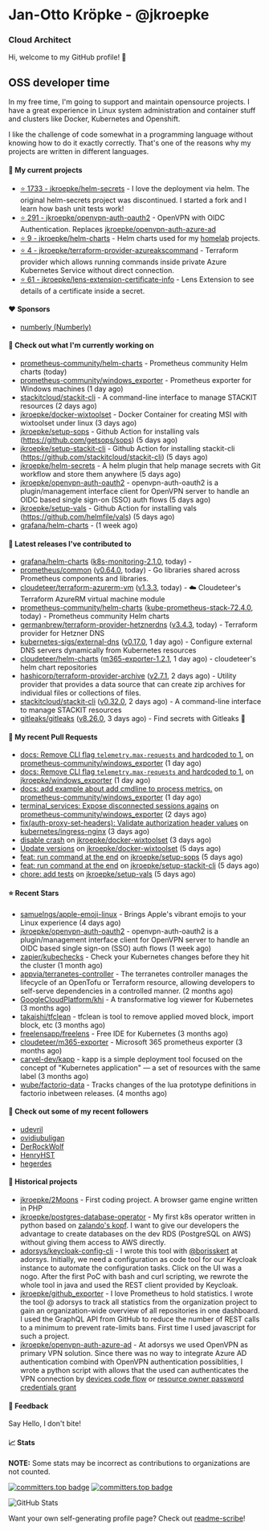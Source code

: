# Jan-Otto Kröpke - @jkroepke
### Cloud Architect 

Hi, welcome to my GitHub profile! 👋

## OSS developer time
In my free time, I'm going to support and maintain opensource projects. I have a great experience in Linux system administration and container stuff and clusters like Docker, Kubernetes and Openshift.

I like the challenge of code somewhat in a programming language without knowing how to do it exactly correctly. That's one of the reasons why my projects are written in different languages.

#### 🌱 My current projects
- [⭐️ 1733 - jkroepke/helm-secrets](https://github.com/jkroepke/helm-secrets) - I love the deployment via helm. The original helm-secrets project was discontinued. I started a fork and I learn how bash unit tests work!
- [⭐️ 291 - jkroepke/openvpn-auth-oauth2](https://github.com/jkroepke/openvpn-auth-oauth2) - OpenVPN with OIDC Authentication. Replaces  [jkroepke/openvpn-auth-azure-ad](https://github.com/jkroepke/openvpn-auth-azure-ad) 
- [⭐️ 9 - jkroepke/helm-charts](https://github.com/jkroepke/helm-charts) - Helm charts used for my [homelab](https://github.com/jkroepke/homelab) projects.
- [⭐️ 4 - jkroepke/terraform-provider-azureakscommand](https://github.com/jkroepke/terraform-provider-azureakscommand) - Terraform provider which allows running commands inside private Azure Kubernetes Service without direct connection.
- [⭐️ 61 - jkroepke/lens-extension-certificate-info](https://github.com/jkroepke/lens-extension-certificate-info) - Lens Extension to see details of a certificate inside a secret.

#### ❤️ Sponsors

- [numberly (Numberly)](https://github.com/numberly)


#### 👷 Check out what I'm currently working on

- [prometheus-community/helm-charts](https://github.com/prometheus-community/helm-charts) - Prometheus community Helm charts (today)
- [prometheus-community/windows_exporter](https://github.com/prometheus-community/windows_exporter) - Prometheus exporter for Windows machines (1 day ago)
- [stackitcloud/stackit-cli](https://github.com/stackitcloud/stackit-cli) - A command-line interface to manage STACKIT resources (2 days ago)
- [jkroepke/docker-wixtoolset](https://github.com/jkroepke/docker-wixtoolset) - Docker Container for creating MSI with wixtoolset under linux (3 days ago)
- [jkroepke/setup-sops](https://github.com/jkroepke/setup-sops) - Github Action for installing vals (https://github.com/getsops/sops) (5 days ago)
- [jkroepke/setup-stackit-cli](https://github.com/jkroepke/setup-stackit-cli) - Github Action for installing stackit-cli (https://github.com/stackitcloud/stackit-cli) (5 days ago)
- [jkroepke/helm-secrets](https://github.com/jkroepke/helm-secrets) - A helm plugin that help manage secrets with Git workflow and store them anywhere (5 days ago)
- [jkroepke/openvpn-auth-oauth2](https://github.com/jkroepke/openvpn-auth-oauth2) - openvpn-auth-oauth2 is a plugin/management interface client for OpenVPN server to handle an OIDC based single sign-on (SSO) auth flows (5 days ago)
- [jkroepke/setup-vals](https://github.com/jkroepke/setup-vals) - Github Action for installing vals (https://github.com/helmfile/vals) (5 days ago)
- [grafana/helm-charts](https://github.com/grafana/helm-charts) -  (1 week ago)

#### 🔭 Latest releases I've contributed to

- [grafana/helm-charts](https://github.com/grafana/helm-charts) ([k8s-monitoring-2.1.0](https://github.com/grafana/helm-charts/releases/tag/k8s-monitoring-2.1.0), today) - 
- [prometheus/common](https://github.com/prometheus/common) ([v0.64.0](https://github.com/prometheus/common/releases/tag/v0.64.0), today) - Go libraries shared across Prometheus components and libraries.
- [cloudeteer/terraform-azurerm-vm](https://github.com/cloudeteer/terraform-azurerm-vm) ([v1.3.3](https://github.com/cloudeteer/terraform-azurerm-vm/releases/tag/v1.3.3), today) - ☁️ Cloudeteer's Terraform AzureRM virtual machine module
- [prometheus-community/helm-charts](https://github.com/prometheus-community/helm-charts) ([kube-prometheus-stack-72.4.0](https://github.com/prometheus-community/helm-charts/releases/tag/kube-prometheus-stack-72.4.0), today) - Prometheus community Helm charts
- [germanbrew/terraform-provider-hetznerdns](https://github.com/germanbrew/terraform-provider-hetznerdns) ([v3.4.3](https://github.com/germanbrew/terraform-provider-hetznerdns/releases/tag/v3.4.3), today) - Terraform provider for Hetzner DNS
- [kubernetes-sigs/external-dns](https://github.com/kubernetes-sigs/external-dns) ([v0.17.0](https://github.com/kubernetes-sigs/external-dns/releases/tag/v0.17.0), 1 day ago) - Configure external DNS servers dynamically from Kubernetes resources
- [cloudeteer/helm-charts](https://github.com/cloudeteer/helm-charts) ([m365-exporter-1.2.1](https://github.com/cloudeteer/helm-charts/releases/tag/m365-exporter-1.2.1), 1 day ago) - cloudeteer's helm chart repositories
- [hashicorp/terraform-provider-archive](https://github.com/hashicorp/terraform-provider-archive) ([v2.7.1](https://github.com/hashicorp/terraform-provider-archive/releases/tag/v2.7.1), 2 days ago) - Utility provider that provides a data source that can create zip archives for individual files or collections of files.
- [stackitcloud/stackit-cli](https://github.com/stackitcloud/stackit-cli) ([v0.32.0](https://github.com/stackitcloud/stackit-cli/releases/tag/v0.32.0), 2 days ago) - A command-line interface to manage STACKIT resources
- [gitleaks/gitleaks](https://github.com/gitleaks/gitleaks) ([v8.26.0](https://github.com/gitleaks/gitleaks/releases/tag/v8.26.0), 3 days ago) - Find secrets with Gitleaks 🔑

#### 🔨 My recent Pull Requests

- [docs: Remove CLI flag `telemetry.max-requests` and hardcoded to 1.](https://github.com/prometheus-community/windows_exporter/pull/2030) on [prometheus-community/windows_exporter](https://github.com/prometheus-community/windows_exporter) (1 day ago)
- [docs: Remove CLI flag `telemetry.max-requests` and hardcoded to 1.](https://github.com/jkroepke/windows_exporter/pull/4) on [jkroepke/windows_exporter](https://github.com/jkroepke/windows_exporter) (1 day ago)
- [docs: add example about add cmdline to process metrics.](https://github.com/prometheus-community/windows_exporter/pull/2029) on [prometheus-community/windows_exporter](https://github.com/prometheus-community/windows_exporter) (1 day ago)
- [terminal_services: Expose disconnected sessions agains](https://github.com/prometheus-community/windows_exporter/pull/2026) on [prometheus-community/windows_exporter](https://github.com/prometheus-community/windows_exporter) (2 days ago)
- [fix(auth-proxy-set-headers): Validate authorization header values](https://github.com/kubernetes/ingress-nginx/pull/13371) on [kubernetes/ingress-nginx](https://github.com/kubernetes/ingress-nginx) (3 days ago)
- [disable crash](https://github.com/jkroepke/docker-wixtoolset/pull/8) on [jkroepke/docker-wixtoolset](https://github.com/jkroepke/docker-wixtoolset) (3 days ago)
- [Update versions](https://github.com/jkroepke/docker-wixtoolset/pull/7) on [jkroepke/docker-wixtoolset](https://github.com/jkroepke/docker-wixtoolset) (5 days ago)
- [feat: run command at the end](https://github.com/jkroepke/setup-sops/pull/24) on [jkroepke/setup-sops](https://github.com/jkroepke/setup-sops) (5 days ago)
- [feat: run command at the end](https://github.com/jkroepke/setup-stackit-cli/pull/16) on [jkroepke/setup-stackit-cli](https://github.com/jkroepke/setup-stackit-cli) (5 days ago)
- [chore: add tests](https://github.com/jkroepke/setup-vals/pull/123) on [jkroepke/setup-vals](https://github.com/jkroepke/setup-vals) (5 days ago)

#### ⭐ Recent Stars

- [samuelngs/apple-emoji-linux](https://github.com/samuelngs/apple-emoji-linux) - Brings Apple's vibrant emojis to your Linux experience (4 days ago)
- [jkroepke/openvpn-auth-oauth2](https://github.com/jkroepke/openvpn-auth-oauth2) - openvpn-auth-oauth2 is a plugin/management interface client for OpenVPN server to handle an OIDC based single sign-on (SSO) auth flows (1 week ago)
- [zapier/kubechecks](https://github.com/zapier/kubechecks) - Check your Kubernetes changes before they hit the cluster (1 month ago)
- [appvia/terranetes-controller](https://github.com/appvia/terranetes-controller) - The terranetes controller manages the lifecycle of an OpenTofu or Terraform resource, allowing developers to self-serve dependencies in a controlled manner. (2 months ago)
- [GoogleCloudPlatform/khi](https://github.com/GoogleCloudPlatform/khi) - A transformative log viewer for Kubernetes (3 months ago)
- [takaishi/tfclean](https://github.com/takaishi/tfclean) - tfclean is tool to remove applied moved block, import block, etc (3 months ago)
- [freelensapp/freelens](https://github.com/freelensapp/freelens) - Free IDE for Kubernetes (3 months ago)
- [cloudeteer/m365-exporter](https://github.com/cloudeteer/m365-exporter) - Microsoft 365 prometheus exporter (3 months ago)
- [carvel-dev/kapp](https://github.com/carvel-dev/kapp) - kapp is a simple deployment tool focused on the concept of "Kubernetes application" — a set of resources with the same label (3 months ago)
- [wube/factorio-data](https://github.com/wube/factorio-data) - Tracks changes of the lua prototype definitions in factorio inbetween releases. (4 months ago)

#### 👯 Check out some of my recent followers

- [udevril](https://github.com/udevril)
- [ovidiubuligan](https://github.com/ovidiubuligan)
- [DerRockWolf](https://github.com/DerRockWolf)
- [HenryHST](https://github.com/HenryHST)
- [hegerdes](https://github.com/hegerdes)

#### 📜 Historical projects
- [jkroepke/2Moons](https://github.com/jkroepke/2Moons) - First coding project. A browser game engine written in PHP
- [jkroepke/postgres-database-operator](https://github.com/jkroepke/postgres-database-operator) - My first k8s operator written in python based on [zalando's kopf](https://github.com/zalando-incubator/kopf). I want to give our developers the advantage to create databases on the dev RDS (PostgreSQL on AWS) without giving them access to AWS directly.
- [adorsys/keycloak-config-cli](https://github.com/adorsys/keycloak-config-cli) - I wrote this tool with [@borisskert](https://github.com/borisskert) at adorsys. Initially, we need a configuration as code tool for our Keycloak instance to automate the configuration tasks. Click on the UI was a nogo. After the first PoC with bash and curl scripting, we rewrote the whole tool in java and used the REST client provided by Keycloak.
- [jkroepke/github_exporter](https://github.com/jkroepke/github_exporter) - I love Prometheus to hold statistics. I wrote the tool @ adorsys to track all statistics from the organization project to gain an organization-wide overview of all repositories in one dashboard. I used the GraphQL API from GitHub to reduce the number of REST calls to a minimum to prevent rate-limits bans. First time I used javascript for such a project.
- [jkroepke/openvpn-auth-azure-ad](https://github.com/jkroepke/openvpn-auth-azure-ad) - At adorsys we used OpenVPN as primary VPN solution. Since there was no way to integrate Azure AD authentication combind with OpenVPN authentication possiblities, I wrote a python script with allows that the used can authenticates the VPN connection by [devices code flow](https://docs.microsoft.com/en-us/azure/active-directory/develop/v2-oauth2-device-code) or [resource owner password credentials grant](https://docs.microsoft.com/en-us/azure/active-directory/develop/v2-oauth-ropc)

#### 💬 Feedback

Say Hello, I don't bite!

#### 📈 Stats

**NOTE:** Some stats may be incorrect as contributions to organizations
are not counted.

[![committers.top badge](https://user-badge.committers.top/germany/jkroepke.svg)](https://user-badge.committers.top/germany/jkroepke)
[![committers.top badge](https://user-badge.committers.top/germany_public/jkroepke.svg)](https://user-badge.committers.top/germany_public/jkroepke)

![GitHub Stats](https://github-readme-stats.vercel.app/api?username=jkroepke&count_private=false&theme=tokyonight&show_icons=true)

Want your own self-generating profile page? Check out [readme-scribe](https://github.com/muesli/readme-scribe)!
